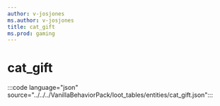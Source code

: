 ```yaml
---
author: v-josjones
ms.author: v-josjones
title: cat_gift
ms.prod: gaming
---
```


# cat_gift

:::code language="json" source="../../../VanillaBehaviorPack/loot_tables/entities/cat_gift.json":::